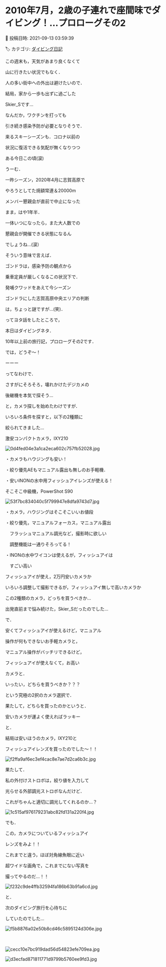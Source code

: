 # 2010年7月，2歳の子連れで座間味でダイビング！…プロローグその2

📅 投稿日時: 2021-09-13 03:59:39

🏷️ カテゴリ: [ダイビング日記](ce3a7a8d424d112fce83ee85c81a0e344.md)

この週末も，天気があまり良くなくて


山に行きたい状況でもなく．


人の多い街中への外出は避けたいので．


結局，家から一歩も出ずに過ごした


Skier_Sです…





なんだか，ワクチンを打っても


引き続き感染予防が必要となりそうで．


来るスキーシーズンも．コロナ以前の


状況に復活できる気配が無くなりつつ


ある今日この頃(涙)





うーむ．


一昨シーズン，2020年4月に志賀高原で


やろうとしてた焼額常連＆20000m


メンバー懇親会が直前で中止になった


まま，はや1年半．


一体いつになったら，また大人数での


懇親会が開催できる状態になるん


でしょうね…(涙）





そういう意味で言えば．


ゴンドラは，感染予防の観点から


乗車定員が厳しくなるこの状況下で．


発哺クワッドをあえて今シーズン


ゴンドラにした志賀高原中央エリアの判断


は，ちょっと謎ですが…(笑)．





ってヨタ話をしたところで，


本日はダイビングネタ．


10年以上前の旅行記，プロローグその2です．


では，どうぞ～！


ーーー





ってなわけで．


さすがにそろそろ，壊れかけたデジカメの


後継機を本気で探そう…





と，カメラ探しを始めたわけですが．


いろいろ条件を探すと，以下の2種類に


絞られてきました…





激安コンパクトカメラ，IXY210




![0d4fed04e3a1ca2eca602c757fb52028.jpg](images/0d4fed04e3a1ca2eca602c757fb52028.jpg)




・カメラもハウジングも安い！


・絞り優先AEもマニュアル露出も無しのお手軽機．


・安いINONの水中用フィッシュアイレンズが使える！





そこそこ中級機，PowerShot S90




![53f7bc834040c5f799947e8dfa9743d7.jpg](images/53f7bc834040c5f799947e8dfa9743d7.jpg)




・カメラ，ハウジングはそこそこいいお値段


・絞り優先，マニュアルフォーカス，マニュアル露出


　フラッシュマニュアル調光など，撮影時に欲しい


　調整機能は一通りそろってる！


・INONの水中ワイコンは使えるが，フィッシュアイは


　すごい高い





フィッシュアイが使え，2万円安いカメラか





いろいろ調整して撮影できるが，フィッシュアイ無しで高いカメラか





この2種類のカメラ，どっちを買うべきか…


出発直前まで悩み続けた，Skier_Sだったのでした…








で．


安くてフィッシュアイが使えるけど，マニュアル


操作が何もできないお手軽カメラと，





マニュアル操作がバッチリできるけど，


フィッシュアイが使えなくて，お高い


カメラと．





いったい，どちらを買うべきか？？？


という究極の2択のカメラ選択で．





果たして，どちらを買ったのかというと．





安いカメラが運よく使えればラッキー





と．


結局は安いほうのカメラ，IXY210と


フィッシュアイレンズを買ったのでした～！！




![f2ffa9af6ec3ef4cac8e7ae7d2ca6b3c.jpg](images/f2ffa9af6ec3ef4cac8e7ae7d2ca6b3c.jpg)







果たして．


私の外付けストロボは，絞り値を入力して


光らせる外部調光ストロボなんだけど．


これがちゃんと適切に調光してくれるのか…？




![1c515af976179231abc82fd131a220f4.jpg](images/1c515af976179231abc82fd131a220f4.jpg)







でも．


この，カメラについているフィッシュアイ


レンズをみよ！！


これまでと違う，ほぼ対角線魚眼に近い


超ワイドな画角で，これまでにない写真を


撮ってやるのだ…！！




![f232c9de4ffb32594fa186b63b91a6cd.jpg](images/f232c9de4ffb32594fa186b63b91a6cd.jpg)




と．


次のダイビング旅行を心待ちに


していたのでした…







![f5b8876a02e50b8cd46c5895124d306e.jpg](images/f5b8876a02e50b8cd46c5895124d306e.jpg)

　

![cecc10e7bc919dad56d54823efe709ea.jpg](images/cecc10e7bc919dad56d54823efe709ea.jpg)






![d3ecfad871811771d9799b5760ee9fd3.jpg](images/d3ecfad871811771d9799b5760ee9fd3.jpg)
